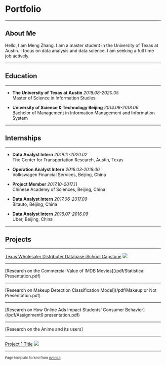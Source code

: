 # Portfolio
---

## About Me
   Hello, I am Meng Zhang. I am a master student in the University of Texas at Austin. I focus on data analysis and data science. I am seeking a full time job actively.
   
---

## Education
---

  * **The University of Texas at Austin**    *2018.08-2020.05*<br/> 
    Master of Science in Information Studies
    
  * **University of Science & Technology Beijing**    *2014.09-2018.06*<br/> 
    Bachelor of Management in Information Management and Information System 

---
## Internships
---

  * **Data Analyst Intern**    *2019.11-2020.02*<br/> 
    The Center for Transportation Research, Austin, Texas
    
  * **Operation Analyst Intern**    *2018.03-2018.06* <br/> 
    Volkswagen Financial Services, Beijing, China

  * **Project Member**    *2017.10-2017.11* <br/> 
    Chinese Academy of Sciences, Beijing, China
  
  * **Data Analyst Intern**    *2017.06-2017.09*<br/> 
    Bitauto, Beijing, China
  
  * **Data Analyst Intern**    *2016.07-2016.09* <br/> 
    Uber, Beijing, China
    
---
## Projects
---
[Texas Wholesaler Distributer Database iSchool Capstone](/sample_page)
<img src="images/dummy_thumbnail.jpg?raw=true"/>

---
[Research on the Commercial Value of IMDB Movies](/pdf/Statistical Presentation.pdf)

---
[Research on Makeup Detection Classification Model](/pdf/Makeup or Not Presentation.pdf)

---
[Research on How Online Ads Impact Students’ Consumer Behavior](/pdf/Assignment6 presentation.pdf)

---
[Research on the Anime and its users]

---
[Project 1 Title](/sample_page)
<img src="images/dummy_thumbnail.jpg?raw=true"/>



---
<p style="font-size:11px">Page template forked from <a href="https://github.com/evanca/quick-portfolio">evanca</a></p>
<!-- Remove above link if you don't want to attibute -->
